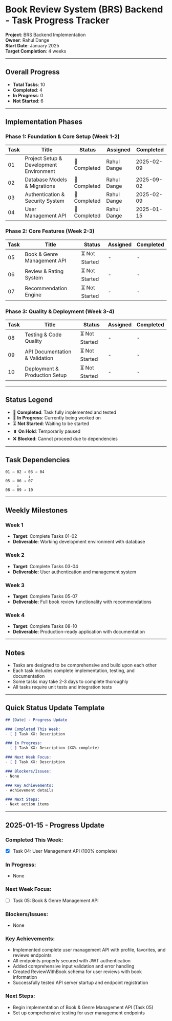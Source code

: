 # Book Review System (BRS) Backend - Task Progress Tracker

**Project**: BRS Backend Implementation  
**Owner**: Rahul Dange  
**Start Date**: January 2025  
**Target Completion**: 4 weeks

---

## Overall Progress

- **Total Tasks**: 10
- **Completed**: 4
- **In Progress**: 0
- **Not Started**: 6

---

## Implementation Phases

### Phase 1: Foundation & Core Setup (Week 1-2)

| Task | Title | Status | Assigned | Completed |
|------|-------|--------|----------|-----------|
| 01 | Project Setup & Development Environment | 🚀 Completed | Rahul Dange | 2025-02-09 |
| 02 | Database Models & Migrations | 🚀 Completed | Rahul Dange | 2025-09-02 |
| 03 | Authentication & Security System | 🚀 Completed | Rahul Dange | 2025-02-09 |
| 04 | User Management API | 🚀 Completed | Rahul Dange | 2025-01-15 |

### Phase 2: Core Features (Week 2-3)

| Task | Title | Status | Assigned | Completed |
|------|-------|--------|----------|-----------|
| 05 | Book & Genre Management API | ⏳ Not Started | - | - |
| 06 | Review & Rating System | ⏳ Not Started | - | - |
| 07 | Recommendation Engine | ⏳ Not Started | - | - |

### Phase 3: Quality & Deployment (Week 3-4)

| Task | Title | Status | Assigned | Completed |
|------|-------|--------|----------|-----------|
| 08 | Testing & Code Quality | ⏳ Not Started | - | - |
| 09 | API Documentation & Validation | ⏳ Not Started | - | - |
| 10 | Deployment & Production Setup | ⏳ Not Started | - | - |

---

## Status Legend

- 🚀 **Completed**: Task fully implemented and tested
- 🔄 **In Progress**: Currently being worked on
- ⏳ **Not Started**: Waiting to be started
- ⏸️ **On Hold**: Temporarily paused
- ❌ **Blocked**: Cannot proceed due to dependencies

---

## Task Dependencies

```
01 → 02 → 03 → 04
          ↓
05 → 06 → 07
     ↓
08 → 09 → 10
```

---

## Weekly Milestones

### Week 1
- **Target**: Complete Tasks 01-02
- **Deliverable**: Working development environment with database

### Week 2  
- **Target**: Complete Tasks 03-04
- **Deliverable**: User authentication and management system

### Week 3
- **Target**: Complete Tasks 05-07
- **Deliverable**: Full book review functionality with recommendations

### Week 4
- **Target**: Complete Tasks 08-10
- **Deliverable**: Production-ready application with documentation

---

## Notes

- Tasks are designed to be comprehensive and build upon each other
- Each task includes complete implementation, testing, and documentation
- Some tasks may take 2-3 days to complete thoroughly
- All tasks require unit tests and integration tests

---

## Quick Status Update Template

```markdown
## [Date] - Progress Update

### Completed This Week:
- [ ] Task XX: Description

### In Progress:
- [ ] Task XX: Description (XX% complete)

### Next Week Focus:
- [ ] Task XX: Description

### Blockers/Issues:
- None

### Key Achievements:
- Achievement details

### Next Steps:
- Next action items
```

---

## 2025-01-15 - Progress Update

### Completed This Week:
- [x] Task 04: User Management API (100% complete)

### In Progress:
- None

### Next Week Focus:
- [ ] Task 05: Book & Genre Management API

### Blockers/Issues:
- None

### Key Achievements:
- Implemented complete user management API with profile, favorites, and reviews endpoints
- All endpoints properly secured with JWT authentication
- Added comprehensive input validation and error handling
- Created ReviewWithBook schema for user reviews with book information
- Successfully tested API server startup and endpoint registration

### Next Steps:
- Begin implementation of Book & Genre Management API (Task 05)
- Set up comprehensive testing for user management endpoints
